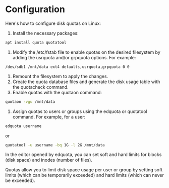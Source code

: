 # Configuration

Here's how to configure disk quotas on Linux:

1. Install the necessary packages:

```bash
apt install quota quotatool

```

1. Modify the /etc/fstab file to enable quotas on the desired filesystem by adding the usrquota and/or grpquota options. For example:

```
/dev/sdb1 /mnt/data ext4 defaults,usrquota,grpquota 0 0

```

1. Remount the filesystem to apply the changes.
2. Create the quota database files and generate the disk usage table with the quotacheck command.
3. Enable quotas with the quotaon command:

```bash
quotaon -vgu /mnt/data

```

1. Assign quotas to users or groups using the edquota or quotatool command. For example, for a user:

```bash
edquota username

```

or

```bash
quotatool -u username -bq 1G -l 2G /mnt/data

```

In the editor opened by edquota, you can set soft and hard limits for blocks (disk space) and inodes (number of files).

Quotas allow you to limit disk space usage per user or group by setting soft limits (which can be temporarily exceeded) and hard limits (which can never be exceeded).